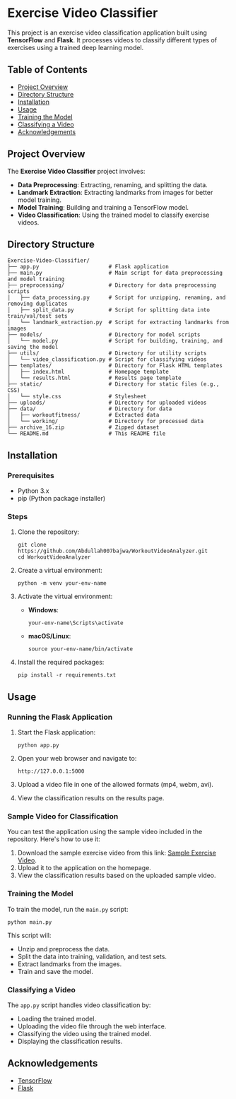 # Exercise Video Classifier

This project is an exercise video classification application built using **TensorFlow** and **Flask**. It processes videos to classify different types of exercises using a trained deep learning model.

## Table of Contents
- [Project Overview](#project-overview)
- [Directory Structure](#directory-structure)
- [Installation](#installation)
- [Usage](#usage)
- [Training the Model](#training-the-model)
- [Classifying a Video](#classifying-a-video)
- [Acknowledgements](#acknowledgements)

## Project Overview

The **Exercise Video Classifier** project involves:

- **Data Preprocessing**: Extracting, renaming, and splitting the data.
- **Landmark Extraction**: Extracting landmarks from images for better model training.
- **Model Training**: Building and training a TensorFlow model.
- **Video Classification**: Using the trained model to classify exercise videos.

## Directory Structure
```
Exercise-Video-Classifier/
├── app.py                      # Flask application
├── main.py                     # Main script for data preprocessing and model training
├── preprocessing/              # Directory for data preprocessing scripts
│   ├── data_processing.py      # Script for unzipping, renaming, and removing duplicates
│   ├── split_data.py           # Script for splitting data into train/val/test sets
│   └── landmark_extraction.py  # Script for extracting landmarks from images
├── models/                     # Directory for model scripts
│   └── model.py                # Script for building, training, and saving the model
├── utils/                      # Directory for utility scripts
│   └── video_classification.py # Script for classifying videos
├── templates/                  # Directory for Flask HTML templates
│   ├── index.html              # Homepage template
│   └── results.html            # Results page template
├── static/                     # Directory for static files (e.g., CSS)
│   └── style.css               # Stylesheet
├── uploads/                    # Directory for uploaded videos
├── data/                       # Directory for data
│   ├── workoutfitness/         # Extracted data
│   └── working/                # Directory for processed data
├── archive_16.zip              # Zipped dataset
└── README.md                   # This README file
```

## Installation

### Prerequisites

- Python 3.x
- pip (Python package installer)

### Steps

1. Clone the repository:
    ```
    git clone https://github.com/Abdullah007bajwa/WorkoutVideoAnalyzer.git
    cd WorkoutVideoAnalyzer
    ```

2. Create a virtual environment:
    ```
    python -m venv your-env-name
    ```

3. Activate the virtual environment:
    - **Windows**:
        ```
        your-env-name\Scripts\activate
        ```
    - **macOS/Linux**:
        ```
        source your-env-name/bin/activate
        ```

4. Install the required packages:
    ```
    pip install -r requirements.txt
    ```

## Usage

### Running the Flask Application

1. Start the Flask application:
    ```
    python app.py
    ```

2. Open your web browser and navigate to:
    ```
    http://127.0.0.1:5000
    ```

3. Upload a video file in one of the allowed formats (mp4, webm, avi).

4. View the classification results on the results page.

### Sample Video for Classification

You can test the application using the sample video included in the repository. Here's how to use it:

1. Download the sample exercise video from this link: [Sample Exercise Video](https://github.com/Abdullah007bajwa/WorkoutVideoAnalyzer/raw/main/sample_video.mp4).
2. Upload it to the application on the homepage.
3. View the classification results based on the uploaded sample video.

### Training the Model

To train the model, run the `main.py` script:
```
python main.py
```
This script will:
- Unzip and preprocess the data.
- Split the data into training, validation, and test sets.
- Extract landmarks from the images.
- Train and save the model.

### Classifying a Video

The `app.py` script handles video classification by:
- Loading the trained model.
- Uploading the video file through the web interface.
- Classifying the video using the trained model.
- Displaying the classification results.

## Acknowledgements
- [TensorFlow](https://www.tensorflow.org/)
- [Flask](https://flask.palletsprojects.com/)
